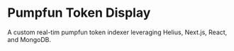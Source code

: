 # Pumpfun Token Display

A custom real-tim pumpfun token indexer leveraging Helius, Next.js, React, and MongoDB.
